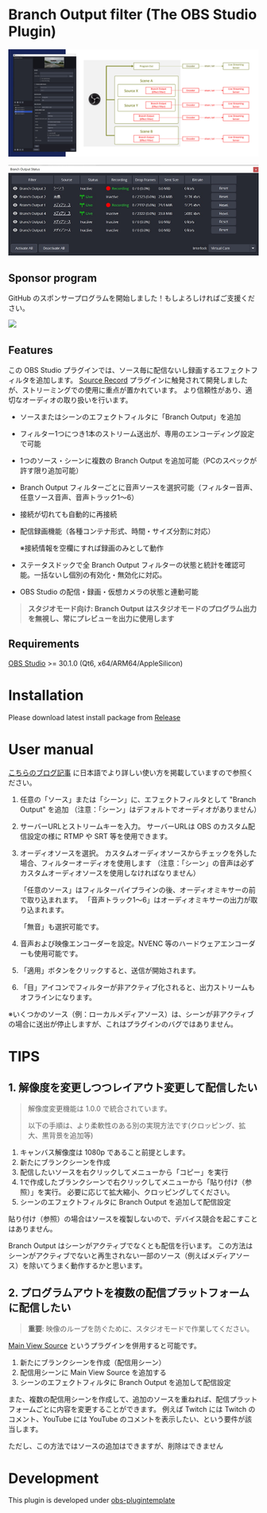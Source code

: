 # Branch Output filter (The OBS Studio Plugin)

[<img src="./screenshot1.jpg" />](./screenshot1.jpg)

[<img src="./screenshot2.jpg" />](./screenshot2.jpg)

## Sponsor program

GitHub のスポンサープログラムを開始しました！もしよろしければご支援ください。

[<img src="https://img.shields.io/static/v1?label=Sponsor&message=%E2%9D%A4&logo=GitHub&color=%23fe8e86" />](https://github.com/sponsors/OPENSPHERE-Inc)

## Features

この OBS Studio プラグインでは、ソース毎に配信ないし録画するエフェクトフィルタを追加します。
[Source Record](https://github.com/exeldro/obs-source-record) プラグインに触発されて開発しましたが、ストリーミングでの使用に重点が置かれています。
より信頼性があり、適切なオーディオの取り扱いを行います。

- ソースまたはシーンのエフェクトフィルタに「Branch Output」を追加
- フィルター1つにつき1本のストリーム送出が、専用のエンコーディング設定で可能
- 1つのソース・シーンに複数の Branch Output を追加可能（PCのスペックが許す限り追加可能）
- Branch Output フィルターごとに音声ソースを選択可能（フィルター音声、任意ソース音声、音声トラック1～6）
- 接続が切れても自動的に再接続
- 配信録画機能（各種コンテナ形式、時間・サイズ分割に対応）
  
  ※接続情報を空欄にすれば録画のみとして動作

- ステータスドックで全 Branch Output フィルターの状態と統計を確認可能。一括ないし個別の有効化・無効化に対応。
- OBS Studio の配信・録画・仮想カメラの状態と連動可能

> **スタジオモード向け: Branch Output はスタジオモードのプログラム出力を無視し、常にプレビューを出力に使用します**

## Requirements

[OBS Studio](https://obsproject.com/) >= 30.1.0 (Qt6, x64/ARM64/AppleSilicon)

# Installation

Please download latest install package from [Release](https://github.com/OPENSPHERE-Inc/branch-output/releases)

# User manual

[こちらのブログ記事](https://blog.opensphere.co.jp/posts/branchoutput001) に日本語でより詳しい使い方を掲載していますので参照ください。

1. 任意の「ソース」または「シーン」に、エフェクトフィルタとして "Branch Output" を追加
   （注意：「シーン」はデフォルトでオーディオがありません）
2. サーバーURLとストリームキーを入力。
   サーバーURLは OBS のカスタム配信設定の様に RTMP や SRT 等を使用できます。
3. オーディオソースを選択。
   カスタムオーディオソースからチェックを外した場合、フィルターオーディオを使用します
   （注意：「シーン」の音声は必ずカスタムオーディオソースを使用しなければなりません）

   「任意のソース」はフィルターパイプラインの後、オーディオミキサーの前で取り込まれます。
   「音声トラック1～6」はオーディオミキサーの出力が取り込まれます。

   「無音」も選択可能です。
4. 音声および映像エンコーダーを設定。NVENC 等のハードウェアエンコーダーも使用可能です。
5. 「適用」ボタンをクリックすると、送信が開始されます。
6. 「目」アイコンでフィルターが非アクティブ化されると、出力ストリームもオフラインになります。

※いくつかのソース（例：ローカルメディアソース）は、シーンが非アクティブの場合に送出が停止しますが、これはプラグインのバグではありません。

# TIPS

## 1. 解像度を変更しつつレイアウト変更して配信したい

> 解像度変更機能は 1.0.0 で統合されています。
> 
> 以下の手順は、より柔軟性のある別の実現方法です(クロッピング、拡大、黒背景を追加等)

1. キャンバス解像度は 1080p であること前提とします。
2. 新たにブランクシーンを作成
3. 配信したいソースを右クリックしてメニューから「コピー」を実行
4. 1で作成したブランクシーンで右クリックしてメニューから「貼り付け（参照）」を実行。
   必要に応じて拡大縮小、クロッピングしてください。
5. シーンのエフェクトフィルタに Branch Output を追加して配信設定

貼り付け（参照）の場合はソースを複製しないので、デバイス競合を起こすことはありません。

Branch Output はシーンがアクティブでなくとも配信を行います。
この方法はシーンがアクティブでないと再生されない一部のソース（例えばメディアソース）を除いてうまく動作するかと思います。

## 2. プログラムアウトを複数の配信プラットフォームに配信したい

> **重要**: 映像のループを防ぐために、スタジオモードで作業してください。

[Main View Source](https://obsproject.com/forum/resources/main-view-source.1501/) というプラグインを併用すると可能です。

1. 新たにブランクシーンを作成（配信用シーン）
2. 配信用シーンに Main View Source を追加する
4. シーンのエフェクトフィルタに Branch Output を追加して配信設定

また、複数の配信用シーンを作成して、追加のソースを重ねれば、配信プラットフォームごとに内容を変更することができます。
例えば Twitch には Twitch のコメント、YouTube には YouTube のコメントを表示したい、という要件が該当します。

ただし、この方法ではソースの追加はできますが、削除はできません

# Development

This plugin is developed under [obs-plugintemplate](https://github.com/obsproject/obs-plugintemplate)

